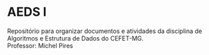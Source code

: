 # AEDS I

Repositório para organizar documentos e atividades da disciplina de Algoritmos e Estrutura de Dados do CEFET-MG.<br>
Professor: Michel Pires
